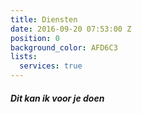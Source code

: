 ```yaml
---
title: Diensten
date: 2016-09-20 07:53:00 Z
position: 0
background_color: AFD6C3
lists:
  services: true
---
```


##### Dit kan ik voor je doen